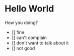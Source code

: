 # Hello World
How you doing?
* [] fine
* [] can't complain
* [] don't want to talk about it
* [] not good
